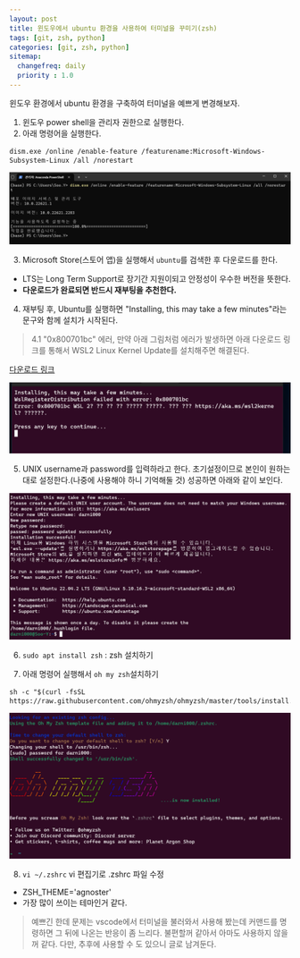 ```yaml
---
layout: post
title: 윈도우에서 ubuntu 환경을 사용하여 터미널을 꾸미기(zsh)
tags: [git, zsh, python]
categories: [git, zsh, python]
sitemap:
  changefreq: daily
  priority : 1.0
---
```

윈도우 환경에서 ubuntu 환경을 구축하여 터미널을 예쁘게 변경해보자.  

1. 윈도우 power shell을 관리자 권한으로 실행한다.   
2. 아래 명령어을 실행한다.  
  ```
  dism.exe /online /enable-feature /featurename:Microsoft-Windows-Subsystem-Linux /all /norestart
  ```  

![명령어창](/assets/img/my_photo/git_0001.png)  

3. Microsoft Store(스토어 앱)을 실행해서 `ubuntu`를 검색한 후 다운로드를 한다.  

- LTS는 Long Term Support로 장기간 지원이되고 안정성이 우수한 버전을 뜻한다.  
- **다운로드가 완료되면 반드시 재부팅을 추천한다.**  

4. 재부팅 후, Ubuntu를 실행하면 "Installing, this may take a few minutes"라는 문구와 함께 설치가 시작된다.  

  > 4.1 "0x800701bc" 에러, 만약 아래 그림처럼 에러가 발생하면 아래 다운로드 링크를 통해서 WSL2 Linux Kernel Update를 설치해주면 해결된다.  


[다운로드 링크](https://wslstorestorage.blob.core.windows.net/wslblob/wsl_update_x64.msi)

![명령어창](/assets/img/my_photo/git_0002.png)  


5. UNIX username과 password를 입력하라고 한다. 초기설정이므로 본인이 원하는대로 설정한다.(나중에 사용해야 하니 기억해둘 것) 성공하면 아래와 같이 보인다.  

![그림3](/assets/img/my_photo/git_0003.png)  

6. `sudo apt install zsh` : zsh 설치하기  

7. 아래 명령어 실행해서 `oh my zsh`설치하기  

```
sh -c "$(curl -fsSL https://raw.githubusercontent.com/ohmyzsh/ohmyzsh/master/tools/install.sh)"
```

![그림3](/assets/img/my_photo/git_0004.png)  


8. `vi ~/.zshrc` vi 편집기로 .zshrc 파일 수정  
+ ZSH_THEME='agnoster'
+ 가장 많이 쓰이는 테마인거 같다.  


> 예쁘긴 한데 문제는 vscode에서 터미널을 불러와서 사용해 봤는데 커맨드를 명령하면 그 뒤에 나온는 반응이 좀 느리다. 불편할꺼 같아서 아마도 사용하지 않을꺼 같다. 다만, 추후에 사용할 수 도 있으니 글로 남겨둔다.  
